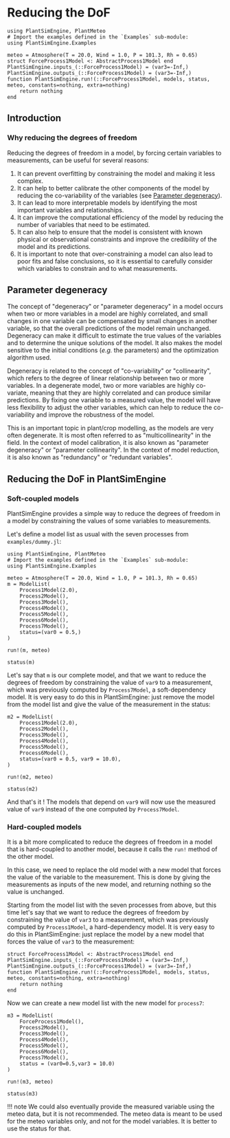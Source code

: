 # Reducing the DoF

```@setup usepkg
using PlantSimEngine, PlantMeteo
# Import the examples defined in the `Examples` sub-module:
using PlantSimEngine.Examples

meteo = Atmosphere(T = 20.0, Wind = 1.0, P = 101.3, Rh = 0.65)
struct ForceProcess1Model <: AbstractProcess1Model end
PlantSimEngine.inputs_(::ForceProcess1Model) = (var3=-Inf,)
PlantSimEngine.outputs_(::ForceProcess1Model) = (var3=-Inf,)
function PlantSimEngine.run!(::ForceProcess1Model, models, status, meteo, constants=nothing, extra=nothing)
    return nothing
end
```

## Introduction

### Why reducing the degrees of freedom

Reducing the degrees of freedom in a model, by forcing certain variables to measurements, can be useful for several reasons:

1. It can prevent overfitting by constraining the model and making it less complex.
2. It can help to better calibrate the other components of the model by reducing the co-variability of the variables (see [Parameter degeneracy](@ref)).
3. It can lead to more interpretable models by identifying the most important variables and relationships.
4. It can improve the computational efficiency of the model by reducing the number of variables that need to be estimated.
5. It can also help to ensure that the model is consistent with known physical or observational constraints and improve the credibility of the model and its predictions.
6. It is important to note that over-constraining a model can also lead to poor fits and false conclusions, so it is essential to carefully consider which variables to constrain and to what measurements.
 
## Parameter degeneracy

The concept of "degeneracy" or "parameter degeneracy" in a model occurs when two or more variables in a model are highly correlated, and small changes in one variable can be compensated by small changes in another variable, so that the overall predictions of the model remain unchanged. Degeneracy can make it difficult to estimate the true values of the variables and to determine the unique solutions of the model. It also makes the model sensitive to the initial conditions (*e.g.* the parameters) and the optimization algorithm used.

Degeneracy is related to the concept of "co-variability" or "collinearity", which refers to the degree of linear relationship between two or more variables. In a degenerate model, two or more variables are highly co-variate, meaning that they are highly correlated and can produce similar predictions. By fixing one variable to a measured value, the model will have less flexibility to adjust the other variables, which can help to reduce the co-variability and improve the robustness of the model.

This is an important topic in plant/crop modelling, as the models are very often degenerate. It is most often referred to as "multicollinearity" in the field. In the context of model calibration, it is also known as "parameter degeneracy" or "parameter collinearity". In the context of model reduction, it is also known as "redundancy" or "redundant variables".

## Reducing the DoF in PlantSimEngine

### Soft-coupled models

PlantSimEngine provides a simple way to reduce the degrees of freedom in a model by constraining the values of some variables to measurements.

Let's define a model list as usual with the seven processes from `examples/dummy.jl`:

```@example usepkg
using PlantSimEngine, PlantMeteo
# Import the examples defined in the `Examples` sub-module:
using PlantSimEngine.Examples

meteo = Atmosphere(T = 20.0, Wind = 1.0, P = 101.3, Rh = 0.65)
m = ModelList(
    Process1Model(2.0), 
    Process2Model(),
    Process3Model(),
    Process4Model(),
    Process5Model(),
    Process6Model(),
    Process7Model(),
    status=(var0 = 0.5,)
)

run!(m, meteo)

status(m)
```

Let's say that `m` is our complete model, and that we want to reduce the degrees of freedom by constraining the value of `var9` to a measurement, which was previously computed by `Process7Model`, a soft-dependency model. It is very easy to do this in PlantSimEngine: just remove the model from the model list and give the value of the measurement in the status:

```@example usepkg
m2 = ModelList(
    Process1Model(2.0), 
    Process2Model(),
    Process3Model(),
    Process4Model(),
    Process5Model(),
    Process6Model(),
    status=(var0 = 0.5, var9 = 10.0),
)

run!(m2, meteo)

status(m2)
```

And that's it ! The models that depend on `var9` will now use the measured value of `var9` instead of the one computed by `Process7Model`.

### Hard-coupled models

It is a bit more complicated to reduce the degrees of freedom in a model that is hard-coupled to another model, because it calls the `run!` method of the other model.

In this case, we need to replace the old model with a new model that forces the value of the variable to the measurement. This is done by giving the measurements as inputs of the new model, and returning nothing so the value is unchanged. 

Starting from the model list with the seven processes from above, but this time let's say that we want to reduce the degrees of freedom by constraining the value of `var3` to a measurement, which was previously computed by `Process1Model`, a hard-dependency model. It is very easy to do this in PlantSimEngine: just replace the model by a new model that forces the value of `var3` to the measurement:

```@example usepkg
struct ForceProcess1Model <: AbstractProcess1Model end
PlantSimEngine.inputs_(::ForceProcess1Model) = (var3=-Inf,)
PlantSimEngine.outputs_(::ForceProcess1Model) = (var3=-Inf,)
function PlantSimEngine.run!(::ForceProcess1Model, models, status, meteo, constants=nothing, extra=nothing)
    return nothing
end
```

Now we can create a new model list with the new model for `process7`:

```@example usepkg
m3 = ModelList(
    ForceProcess1Model(), 
    Process2Model(),
    Process3Model(),
    Process4Model(),
    Process5Model(),
    Process6Model(),
    Process7Model(),
    status = (var0=0.5,var3 = 10.0)
)

run!(m3, meteo)

status(m3)
```

!!! note
    We could also eventually provide the measured variable using the meteo data, but it is not recommended. The meteo data is meant to be used for the meteo variables only, and not for the model variables. It is better to use the status for that.
